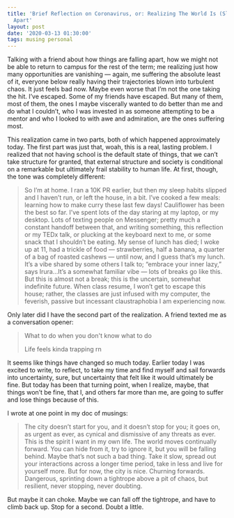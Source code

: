 ```yaml
---
title: 'Brief Reflection on Coronavirus, or: Realizing The World Is (Slightly) Falling
  Apart'
layout: post
date: '2020-03-13 01:30:00'
tags: musing personal
---
```


Talking with a friend about how things are falling apart, how we might not be able to return to campus for the rest of the term; me realizing just how many opportunities are vanishing — again, me suffering the absolute least of it, everyone below really having their trajectories blown into turbulent chaos. It just feels bad now. Maybe even worse that I’m not the one taking the hit. I’ve escaped. Some of my friends have escaped. But many of them, most of them, the ones I maybe viscerally wanted to do better than me and do what I couldn’t, who I was invested in as someone attempting to be a mentor and who I looked to with awe and admiration, are the ones suffering most.

This realization came in two parts, both of which happened approximately today. The first part was just that, woah, this is a real, lasting problem. I realized that not having school is the default state of things, that we can’t take structure for granted, that external structure and society is conditional on a remarkable but ultimately frail stability to human life. At first, though, the tone was completely different:

> So I’m at home. I ran a 10K PR earlier, but then my sleep habits slipped and I haven’t run, or left the house, in a bit. I’ve cooked a few meals: learning how to make curry these last few days! Cauliflower has been the best so far. I’ve spent lots of the day staring at my laptop, or my desktop. Lots of texting people on Messenger; pretty much a constant handoff between that, and writing something, this reflection or my TEDx talk, or plucking at the keyboard next to me, or some snack that I shouldn’t be eating. My sense of lunch has died; I woke up at 11, had a trickle of food — strawberries, half a banana, a quarter of a bag of roasted cashews — until now, and I guess that’s my lunch. It’s a vibe shared by some others I talk to; “embrace your inner lazy,” says Irura…It’s a somewhat familiar vibe — lots of breaks go like this. But this is almost not a break; this is the uncertain, somewhat indefinite future. When class resume, I won’t get to escape this house; rather, the classes are just infused with my computer, the feverish, passive but incessant claustraphobia I am experiencing now.

Only later did I have the second part of the realization. A friend texted me as a conversation opener:

> What to do when you don't know what to do
> 
> Life feels kinda trapping rn

It seems like things have changed so much today. Earlier today I was excited to write, to reflect, to take my time and find myself and sail forwards into uncertainty, sure, but uncertainty that felt like it would ultimately be fine. But today has been that turning point, when I realize, maybe, that things won’t be fine, that I, and others far more than me, are going to suffer and lose things because of this.

I wrote at one point in my doc of musings:

> The city doesn’t start for you, and it doesn’t stop for you; it goes on, as urgent as ever, as cynical and dismissive of any threats as ever. This is the spirit I want in my own life. The world moves continually forward. You can hide from it, try to ignore it, but you will be falling behind. Maybe that’s not such a bad thing. Take it slow, spread out your interactions across a longer time period, take in less and live for yourself more. But for now, the city is nice. Churning forwards. Dangerous, sprinting down a tightrope above a pit of chaos, but resilient, never stopping, never doubting.

But maybe it can choke. Maybe we can fall off the tightrope, and have to climb back up. Stop for a second. Doubt a little.